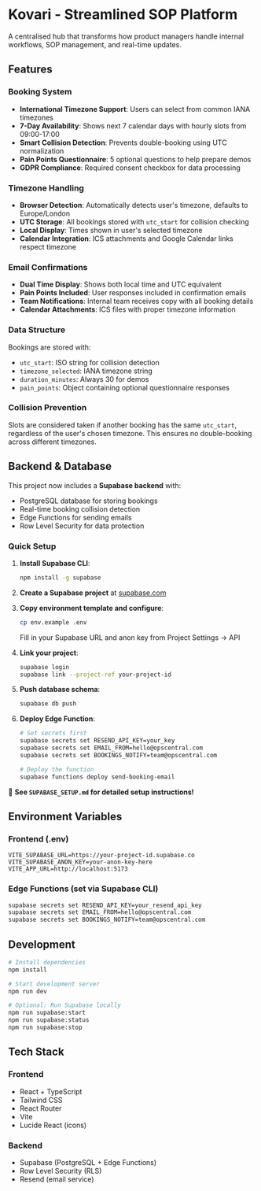 # Kovari - Streamlined SOP Platform

A centralised hub that transforms how product managers handle internal workflows, SOP management, and real-time updates.

## Features

### Booking System
- **International Timezone Support**: Users can select from common IANA timezones
- **7-Day Availability**: Shows next 7 calendar days with hourly slots from 09:00-17:00
- **Smart Collision Detection**: Prevents double-booking using UTC normalization
- **Pain Points Questionnaire**: 5 optional questions to help prepare demos
- **GDPR Compliance**: Required consent checkbox for data processing

### Timezone Handling
- **Browser Detection**: Automatically detects user's timezone, defaults to Europe/London
- **UTC Storage**: All bookings stored with `utc_start` for collision checking
- **Local Display**: Times shown in user's selected timezone
- **Calendar Integration**: ICS attachments and Google Calendar links respect timezone

### Email Confirmations
- **Dual Time Display**: Shows both local time and UTC equivalent
- **Pain Points Included**: User responses included in confirmation emails
- **Team Notifications**: Internal team receives copy with all booking details
- **Calendar Attachments**: ICS files with proper timezone information

### Data Structure
Bookings are stored with:
- `utc_start`: ISO string for collision detection
- `timezone_selected`: IANA timezone string
- `duration_minutes`: Always 30 for demos
- `pain_points`: Object containing optional questionnaire responses

### Collision Prevention
Slots are considered taken if another booking has the same `utc_start`, regardless of the user's chosen timezone. This ensures no double-booking across different timezones.

## Backend & Database

This project now includes a **Supabase backend** with:
- PostgreSQL database for storing bookings
- Real-time booking collision detection
- Edge Functions for sending emails
- Row Level Security for data protection

### Quick Setup

1. **Install Supabase CLI**:
   ```bash
   npm install -g supabase
   ```

2. **Create a Supabase project** at [supabase.com](https://supabase.com)

3. **Copy environment template and configure**:
   ```bash
   cp env.example .env
   ```
   Fill in your Supabase URL and anon key from Project Settings → API

4. **Link your project**:
   ```bash
   supabase login
   supabase link --project-ref your-project-id
   ```

5. **Push database schema**:
   ```bash
   supabase db push
   ```

6. **Deploy Edge Function**:
   ```bash
   # Set secrets first
   supabase secrets set RESEND_API_KEY=your_key
   supabase secrets set EMAIL_FROM=hello@opscentral.com
   supabase secrets set BOOKINGS_NOTIFY=team@opscentral.com
   
   # Deploy the function
   supabase functions deploy send-booking-email
   ```

📖 **See `SUPABASE_SETUP.md` for detailed setup instructions!**

## Environment Variables

### Frontend (.env)
```env
VITE_SUPABASE_URL=https://your-project-id.supabase.co
VITE_SUPABASE_ANON_KEY=your-anon-key-here
VITE_APP_URL=http://localhost:5173
```

### Edge Functions (set via Supabase CLI)
```bash
supabase secrets set RESEND_API_KEY=your_resend_api_key
supabase secrets set EMAIL_FROM=hello@opscentral.com
supabase secrets set BOOKINGS_NOTIFY=team@opscentral.com
```

## Development

```bash
# Install dependencies
npm install

# Start development server
npm run dev

# Optional: Run Supabase locally
npm run supabase:start
npm run supabase:status
npm run supabase:stop
```

## Tech Stack

### Frontend
- React + TypeScript
- Tailwind CSS
- React Router
- Vite
- Lucide React (icons)

### Backend
- Supabase (PostgreSQL + Edge Functions)
- Row Level Security (RLS)
- Resend (email service)
